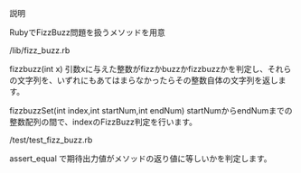 説明


RubyでFizzBuzz問題を扱うメソッドを用意

/lib/fizz_buzz.rb

fizzbuzz(int x) 
引数xに与えた整数がfizzかbuzzかfizzbuzzかを判定し、それらの文字列を、いずれにもあてはまらなかったらその整数自体の文字列を返します。

fizzbuzzSet(int index,int startNum,int endNum)
startNumからendNumまでの整数配列の間で、indexのFizzBuzz判定を行います。

/test/test_fizz_buzz.rb

assert_equal で期待出力値がメソッドの返り値に等しいかを判定します。
